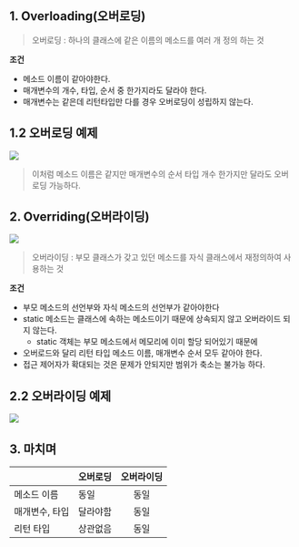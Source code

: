 ## 1. Overloading(오버로딩)

>오버로딩 : 하나의 클래스에 같은 이름의 메소드를 여러 개 정의 하는 것

**조건**
- 메소드 이름이 같아야한다.
- 매개변수의 개수, 타입, 순서 중 한가지라도 달라야 한다.
- 매개변수는 같은데 리턴타입만 다를 경우 오버로딩이 성립하지 않는다.

## 1.2 오버로딩 예제

![](https://velog.velcdn.com/images/ririti/post/72665985-2207-420f-833a-3b7d47f9e52e/image.png)

> 이처럼 메소드 이름은 같지만 매개변수의 순서 타입 개수 한가지만 달라도
오버로딩 가능하다.


## 2. Overriding(오버라이딩)
![](https://velog.velcdn.com/images/ririti/post/f8c0a9e8-6c69-46ea-8b3c-55d588bfd4a7/image.png)



>오버라이딩 : 부모 클래스가 갖고 있던 메소드를 자식 클래스에서 재정의하여 사용하는 것


**조건**
- 부모 메소드의 선언부와 자식 메소드의 선언부가 같아야한다
- static 메소드는 클래스에 속하는 메소드이기 때문에 상속되지 않고 오버라이드 되지 않는다.
    - static 객체는 부모 메소드에서 메모리에 이미 할당 되어있기 때문에
- 오버로드와 달리 리턴 타입 메소드 이름, 매개변수 순서 모두 같아야 한다.
- 접근 제어자가 확대되는 것은 문제가 안되지만 범위가 축소는 불가능 하다.

## 2.2 오버라이딩 예제
![](https://velog.velcdn.com/images/ririti/post/d9aaca7e-ddad-4834-bb15-0052af219df9/image.png)


## 3. 마치며


|          | 오버로딩 | 오버라이딩 |
|----------|:-----|:-----:|
| 메소드 이름   | 동일   |  동일   |
| 매개변수, 타입 | 달라야함 |  동일   |
| 리턴 타입    | 상관없음 |  동일   |
